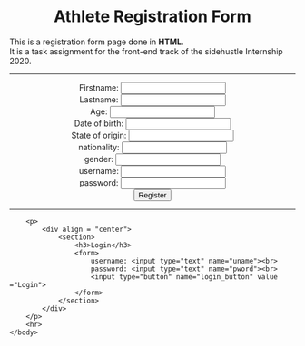 <!DOCTYPE html>
<html>
    <head ><title>Athlete Registration and Login Page</title></head>
    <body>
        <p>
            <h1 align = "center">Athlete Registration Form</h1>
            This is a registration form page done in <strong>HTML</strong>.<br/>
            It is a task assignment for the front-end track of the sidehustle Internship 2020.
        </p>
        <hr>
        <p>
            <div align = "center">
                <form>
                    Firstname: <input type="text" name="fname"><br>
                    Lastname: <input type="text" name="lname"><br>
                    Age: <input type="text" name="age"><br>
                    Date of birth: <input type="text" name="dob"><br>
                    State of origin: <input type="text" name="origin"><br>
                    nationality: <input type="text" name="nationality"><br>
                    gender: <input type="text" name="gender"><br>
                    username: <input type="text" name="uname"><br>
                    password: <input type="text" name="pword"><br>
                    <input type="button" name="register_button" value ="Register" >
                </form>
            </div>
        </p>
        <hr>

        <p>
            <div align = "center">
                <section>
                    <h3>Login</h3>
                    <form>
                        username: <input type="text" name="uname"><br>
                        password: <input type="text" name="pword"><br>
                        <input type="button" name="login_button" value ="Login">
                    </form>
                </section>
            </div> 
        </p>
        <hr>
    </body>
</html>
